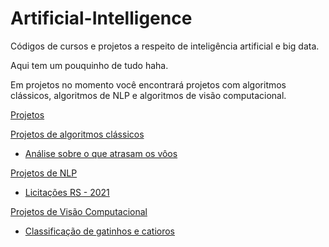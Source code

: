 # Artificial-Intelligence
Códigos de cursos e projetos a respeito de inteligência artificial e big data.

Aqui tem um pouquinho de tudo haha.

Em projetos no momento você encontrará projetos com algoritmos clássicos, algoritmos de NLP e algoritmos de visão computacional.

<a href = 'https://github.com/IonaSantana/Artificial-Intelligence/tree/main/Projects'>Projetos</a>

<a href = 'https://github.com/IonaSantana/Artificial-Intelligence/tree/main/Projects/Classicos'>Projetos de algoritmos clássicos</a>

<ul>
  <li>
    <a href = 'https://github.com/IonaSantana/Artificial-Intelligence/tree/main/Projects/Classicos/Flight%20Delays%20and%20Cancellations'>Análise sobre o que atrasam os vôos</a>
  </li>
</ul>

<a href = 'https://github.com/IonaSantana/Artificial-Intelligence/tree/main/Projects/NLP'>Projetos de NLP</a>

<ul>
  <li>
    <a href = 'https://github.com/IonaSantana/Artificial-Intelligence/blob/main/Projects/NLP/Maiores_investimentos_licitac%CC%A7o%CC%83es.ipynb'> Licitações RS - 2021</a>
  </li>
</ul>

<a href = 'https://github.com/IonaSantana/Artificial-Intelligence/tree/main/Projects/Visao-Computacional'>Projetos de Visão Computacional</a>

<ul>
  <li>
    <a href = 'https://github.com/IonaSantana/Artificial-Intelligence/blob/main/Projects/Visao-Computacional/Cats_and_Dogs/Convolutional_Cats_Dogs.ipynb'> Classificação de gatinhos e catioros</a>
  </li>
</ul>



